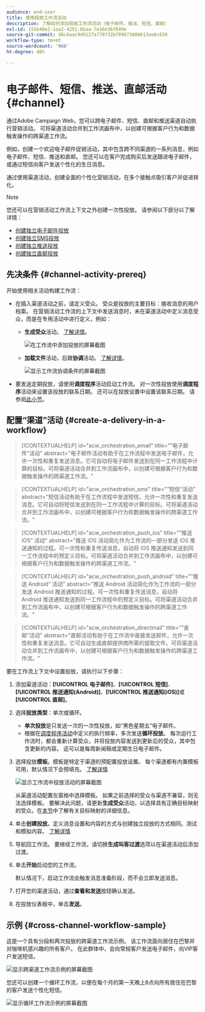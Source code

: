 ```yaml
---
audience: end-user
title: 使用投放工作流活动
description: 了解如何添加投放工作流活动（电子邮件、推送、短信、直邮）
exl-id: 155b40e2-1aa2-4251-bbaa-7e16e36f649e
source-git-commit: d6c6aac9d9127a770732b709873008613ae8c639
workflow-type: tm+mt
source-wordcount: '966'
ht-degree: 40%

---
```


# 电子邮件、短信、推送、直邮活动 {#channel}

通过Adobe Campaign Web，您可以跨电子邮件、短信、直邮和推送渠道自动执行营销活动。 可将渠道活动合并到工作流画布中，以创建可根据客户行为和数据触发操作的跨渠道工作流。

例如，创建一个欢迎电子邮件促销活动，其中包含跨不同渠道的一系列消息，例如电子邮件、短信、推送和直邮。 您还可以在客户完成购买后发送跟进电子邮件，或通过短信向客户发送个性化的生日消息。

通过使用渠道活动，创建全面的个性化营销活动，在多个接触点吸引客户并促进转化。

>[!NOTE]
>
>您还可以在营销活动工作流上下文之外创建一次性投放。 请参阅以下部分以了解详情：
>* [创建独立电子邮件投放](../../email/create-email.md)
>* [创建独立SMS投放](../../sms/create-sms.md)
>* [创建独立推送投放](../../push/create-push.md)
>* [创建独立直邮投放](../../direct-mail/create-direct-mail.md)

## 先决条件 {#channel-activity-prereq}

开始使用相关活动构建工作流：

* 在插入渠道活动之前，请定义受众。 受众是投放的主要目标：接收消息的用户档案。 在营销活动工作流的上下文中发送消息时，未在渠道活动中定义消息受众，而是在专用活动中进行定义，例如：

   * **生成受众**&#x200B;活动。 [了解详情](build-audience.md)。

     ![在工作流中添加投放的屏幕截图](../../msg/assets/add-delivery-in-wf.png)

   * **加载文件**&#x200B;活动，后跟&#x200B;**协调**&#x200B;活动。 [了解详情](load-file.md)。

     ![显示工作流协调条件的屏幕截图](../assets/workflow-reconciliation-criteria.png)

* 要发送定期投放，请使用&#x200B;**调度程序**&#x200B;活动启动工作流。 对一次性投放使用&#x200B;**调度程序**&#x200B;活动来设置该投放的联系日期。 还可以在投放设置中设置该联系日期。 请参阅[此小节](scheduler.md)。

## 配置“渠道”活动 {#create-a-delivery-in-a-workflow}

>[!CONTEXTUALHELP]
>id="acw_orchestration_email"
>title="”电子邮件“活动"
>abstract="电子邮件活动有助于在工作流程中发送电子邮件，允许一次性和重复发送消息。它可自动将电子邮件发送到在同一工作流程中计算的目标。可将渠道活动合并到工作流画布中，以创建可根据客户行为和数据触发操作的跨渠道工作流。"

>[!CONTEXTUALHELP]
>id="acw_orchestration_sms"
>title="”短信“活动"
>abstract="短信活动有助于在工作流程中发送短信，允许一次性和重复发送消息。它可自动将短信发送到在同一工作流程中计算的目标。可将渠道活动合并到工作流画布中，以创建可根据客户行为和数据触发操作的跨渠道工作流。"

>[!CONTEXTUALHELP]
>id="acw_orchestration_push_ios"
>title="”推送 iOS“ 活动"
>abstract="推送 iOS 活动简化作为工作流的一部分发送 iOS 推送通知的过程。可一次性和重复传送消息，自动将 iOS 推送通知发送到同一工作流程中的预定义目标。可将渠道活动合并到工作流画布中，以创建可根据客户行为和数据触发操作的跨渠道工作流。"

>[!CONTEXTUALHELP]
>id="acw_orchestration_push_android"
>title="”推送 Android“ 活动"
>abstract="推送 Android 活动简化作为工作流的一部分发送 Android 推送通知的过程。可一次性和重复传送消息，自动将 Android 推送通知发送到同一工作流程中的预定义目标。可将渠道活动合并到工作流画布中，以创建可根据客户行为和数据触发操作的跨渠道工作流。"

>[!CONTEXTUALHELP]
>id="acw_orchestration_directmail"
>title="”直邮“活动"
>abstract="直邮活动有助于在工作流中直接发送邮件，允许一次性和重复发送消息。它可自动生成直邮提供商所需的提取文件。可将渠道活动合并到工作流画布中，以创建可根据客户行为和数据触发操作的跨渠道工作流。"

要在工作流上下文中设置投放，请执行以下步骤：

1. 添加渠道活动：**[!UICONTROL 电子邮件]**、**[!UICONTROL 短信]**、**[!UICONTROL 推送通知(Android)]**、**[!UICONTROL 推送通知(iOS)]**&#x200B;或&#x200B;**[!UICONTROL 直邮]**。

1. 选择&#x200B;**投放类型**：单次或循环。

   * **单次投放**&#x200B;是只发送一次的一次性投放，如“黑色星期五”电子邮件。
   * 根据在[调度程序活动](scheduler.md)中定义的执行频率，多次发送&#x200B;**循环投放**。 每次运行工作流时，都会重新计算受众，并将投放内容发送到更新后的受众，其中包含更新的内容。 这可以是每周新闻稿或定期生日电子邮件。

1. 选择投放&#x200B;**模板**。模板是特定于渠道的预配置投放设置。 每个渠道都有内置模板可用，默认情况下会预填充。 [了解详情](../../msg/delivery-template.md)

   ![显示工作流中投放活动的屏幕截图](../assets/delivery-activity-in-wf.png)

   从渠道活动配置左窗格中选择模板。 如果之前选择的受众与渠道不兼容，则无法选择模板。 要解决此问题，请更新&#x200B;**生成受众**&#x200B;活动，以选择具有正确目标映射的受众。在[本节](../../audience/targeting-dimensions.md)中了解有关目标映射的详细信息。

1. 单击&#x200B;**创建投放**。定义消息设置和内容的方式与创建独立投放的方式相同。测试和模拟内容。 [了解详情](../../msg/gs-messages.md)

1. 导航回工作流。 要继续工作流，请切换&#x200B;**生成叫客过渡**&#x200B;选项以在渠道活动后添加过渡。

1. 单击&#x200B;**开始**&#x200B;启动您的工作流。

   默认情况下，启动工作流会触发消息准备阶段，而不会立即发送消息。

1. 打开您的渠道活动，通过&#x200B;**查看和发送**&#x200B;按钮确认发送。

1. 在投放仪表板中，单击&#x200B;**发送**。

## 示例 {#cross-channel-workflow-sample}

这是一个具有分段和两次投放的跨渠道工作流示例。 该工作流面向居住在巴黎并对咖啡机感兴趣的所有客户。 在此群体中，会向常规客户发送电子邮件，向VIP客户发送短信。

![显示跨渠道工作流示例的屏幕截图](../assets/workflow-channel-example.png)

您还可以创建一个循环工作流，以便在每个月的第一天晚上8点向所有居住在巴黎的客户发送个性化短信。

![显示循环工作流示例的屏幕截图](../assets/workflow-channel-example2.png)

<!--
description, which use case you can perform (common other activities that you can link before or after the activity)

how to add and configure the activity

example of a configured activity within a workflow
The Email delivery activity allows you to configure the sending of an email in a workflow. 
-->

<!-- Scheduled emails available?

This can be a single send email and sent just once, or it can be a recurring email.
* Single send emails are standard emails, sent once.
* Recurring emails allow you to send the same email multiple times to different targets over a defined period. You can aggregate the deliveries per period in order to get reports that correspond to your needs.

When linked to a scheduler, you can define recurring emails.
Email recipients are defined upstream of the activity in the same workflow, via an Audience targeting activity.

-->

<!--The message preparation is triggered according to the workflow execution parameters. From the message dashboard, you can select whether to request or not a manual confirmation to send the message (required by default). You can start the workflow manually or place a scheduler activity in the workflow to automate execution.-->